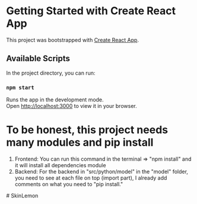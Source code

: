 # Getting Started with Create React App
This project was bootstrapped with [Create React App](https://github.com/facebook/create-react-app).

## Available Scripts
In the project directory, you can run:

### `npm start`
Runs the app in the development mode.\
Open [http://localhost:3000](http://localhost:3000) to view it in your browser.

# To be honest, this project needs many modules and pip install

1. Frontend: You can run this command in the terminal => "npm install" and it will install all dependencies module
2. Backend: For the backend in "src/python/model" in the "model" folder, you need to see at each file on top (import part), I already add comments on what you need to "pip install."

#   S k i n L e m o n 
 
 
